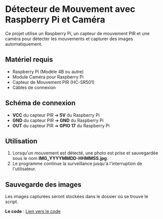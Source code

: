 # Détecteur de Mouvement avec Raspberry Pi et Caméra

Ce projet utilise un Raspberry Pi, un capteur de mouvement PIR et une caméra pour détecter les mouvements et capturer des images automatiquement.

## Matériel requis
- Raspberry Pi (Modèle 4B ou autre)
- Module Caméra pour Raspberry Pi
- Capteur de Mouvement PIR (HC-SR501)
- Câbles de connexion

## Schéma de connexion
- **VCC** du capteur PIR ➔ **5V** du Raspberry Pi
- **GND** du capteur PIR ➔ **GND** du Raspberry Pi
- **OUT** du capteur PIR ➔ **GPIO 17** du Raspberry Pi

## Utilisation
1. Lorsqu'un mouvement est détecté, une photo est prise et sauvegardée sous le nom **IMG_YYYYMMDD-HHMMSS.jpg**.
2. Le programme continue la surveillance jusqu'à l'interruption de l'utilisateur.

## Sauvegarde des images
Les images capturées seront stockées dans le dossier où se trouve le script.

**Le code** : [Lien vers le code](https://github.com/charles-brams/Detecteur_mouvement/blob/main/Code_detecteur_mouvement.py)

